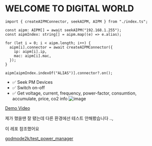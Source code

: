 # WELCOME TO DIGITAL WORLD

```
import { createAIPMConnector, seekAIPM, AIPM } from "./index.ts";

const aipm: AIPM[] = await seekAIPM("192.168.1.255");
const aipmIndex: string[] = aipm.map((e) => e.alias);

for (let i = 0; i < aipm.length; i++) {
  aipm[i].connector = await createAIPMConnector({
    ip: aipm[i].ip,
    mac: aipm[i].mac,
  });
}

aipm[aipmIndex.indexOf("ALIAS")].connector?.on();
```

- ✅ Seek PM Devices
- ✅ Switch on-off
- ✅ Get voltage, current, frequency, power-factor, consumtion, accumulate, price, co2 info
  ![image](https://user-images.githubusercontent.com/35295182/149544021-5652506e-0359-4e58-a737-0b82d50cb834.png)

[Demo Video](https://twitter.com/ryc0nt/status/1481984253336649732)

제가 했을땐 잘 됐는데 다른 환경에선 테스트 안해봤습니다 ..,

이 레포 참조했어요

[godmode2k/test_power_manager](https://github.com/godmode2k/test_power_manager)
